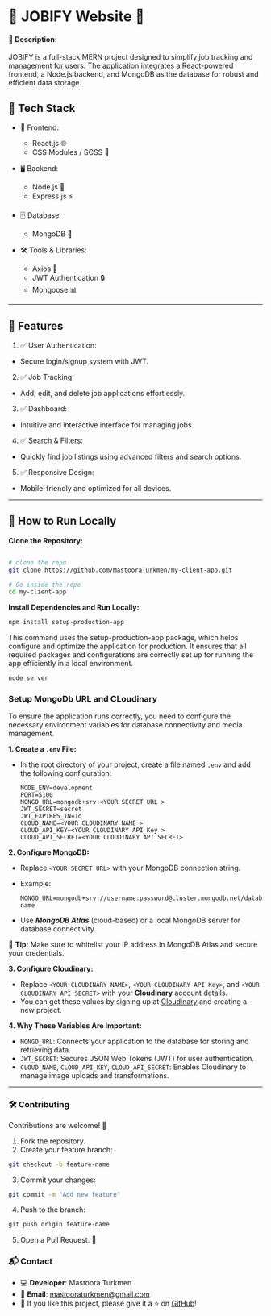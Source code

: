 # 🌟 JOBIFY Website 🌟

#### 📌 Description:

JOBIFY is a full-stack MERN project designed to simplify job tracking and management for users. The application integrates a React-powered frontend, a Node.js backend, and MongoDB as the database for robust and efficient data storage.

## 🔧 Tech Stack

- 🚀 Frontend:

  - React.js 🌐
  - CSS Modules / SCSS 🎨

- 🖥️ Backend:

  - Node.js 🔄
  - Express.js ⚡

- 🗄️ Database:

  - MongoDB 🐘

- 🛠️ Tools & Libraries:
  - Axios 📨
  - JWT Authentication 🔒
  - Mongoose 📊

---

## 📸 Features

1. ✅ User Authentication:

- Secure login/signup system with JWT.

2. ✅ Job Tracking:

- Add, edit, and delete job applications effortlessly.

3. ✅ Dashboard:

- Intuitive and interactive interface for managing jobs.

4. ✅ Search & Filters:

- Quickly find job listings using advanced filters and search options.

5. ✅ Responsive Design:

- Mobile-friendly and optimized for all devices.

---

## 🚀 How to Run Locally

**Clone the Repository:**

```bash

# clone the repo
git clone https://github.com/MastooraTurkmen/my-client-app.git

# Go inside the repo
cd my-client-app

```

**Install Dependencies and Run Locally:**

```bash
npm install setup-production-app
```

This command uses the setup-production-app package, which helps configure and optimize the application for production. It ensures that all required packages and configurations are correctly set up for running the app efficiently in a local environment.

```bash
node server
```

### **Setup MongoDb URL and CLoudinary**

To ensure the application runs correctly, you need to configure the necessary environment variables for database connectivity and media management.

**1. Create a `.env` File:**

- In the root directory of your project, create a file named `.env` and add the following configuration:

  ```plaintext
  NODE_ENV=development
  PORT=5100
  MONGO_URL=mongodb+srv:<YOUR SECRET URL >
  JWT_SECRET=secret
  JWT_EXPIRES_IN=1d
  CLOUD_NAME=<YOUR CLOUDINARY NAME >
  CLOUD_API_KEY=<YOUR CLOUDINARY API Key >
  CLOUD_API_SECRET=<YOUR CLOUDINARY API SECRET>
  ```

**2. Configure MongoDB:**

- Replace `<YOUR SECRET URL>` with your MongoDB connection string.
- Example:

  ```plaintext
  MONGO_URL=mongodb+srv://username:password@cluster.mongodb.net/database-name
  ```

- Use **_MongoDB Atlas_** (cloud-based) or a local MongoDB server for database connectivity.

📌 **Tip:** Make sure to whitelist your IP address in MongoDB Atlas and secure your credentials.

**3. Configure Cloudinary:**

- Replace `<YOUR CLOUDINARY NAME>`, `<YOUR CLOUDINARY API Key>`, and `<YOUR CLOUDINARY API SECRET>` with your **Cloudinary** account details.
- You can get these values by signing up at [Cloudinary](https://cloudinary.com/) and creating a new project.

**4. Why These Variables Are Important:**

- `MONGO_URL`: Connects your application to the database for storing and retrieving data.
- `JWT_SECRET`: Secures JSON Web Tokens (JWT) for user authentication.
- `CLOUD_NAME`, `CLOUD_API_KEY`, `CLOUD_API_SECRET`: Enables Cloudinary to manage image uploads and transformations.

---

### 🛠️ Contributing

Contributions are welcome! 🎉

1. Fork the repository.
2. Create your feature branch:

```bash
git checkout -b feature-name
```

3. Commit your changes:

```bash
git commit -m "Add new feature"
```

4. Push to the branch:

```bash
git push origin feature-name
```

5. Open a Pull Request. 🚀

### 📬 Contact

- 💻 **Developer**: Mastoora Turkmen
- 📧 **Email**: mastooraturkmen@gmail.com
- 🌟 If you like this project, please give it a ⭐ on [GitHub](https://github.com/MastooraTurkmen/my-client-app)!
